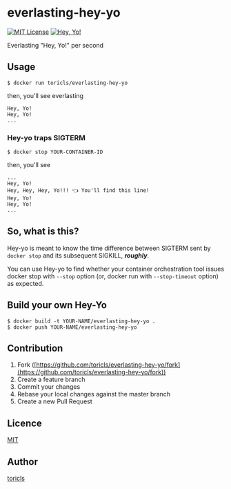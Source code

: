 # everlasting-hey-yo
[![MIT License](https://img.shields.io/badge/license-MIT-blue.svg?style=flat-square)][license]
[![Hey, Yo!](https://img.shields.io/badge/Hey-Yo!-orange.svg?style=flat-square)][hey-yo]

[license]: https://github.com/toricls/everlasting-hey-yo/blob/master/LICENSE
[hey-yo]: https://github.com/topics/hey-yo
Everlasting "Hey, Yo!" per second

## Usage
```
$ docker run toricls/everlasting-hey-yo
```

then, you'll see everlasting
```
Hey, Yo!
Hey, Yo!
...
```

### Hey-yo traps SIGTERM
```
$ docker stop YOUR-CONTAINER-ID
```

then, you'll see
```
...
Hey, Yo!
Hey, Hey, Hey, Yo!!! 👈 You'll find this line!
Hey, Yo!
Hey, Yo!
...
```

## So, what is this?
Hey-yo is meant to know the time difference between SIGTERM sent by `docker stop` and its subsequent SIGKILL, _**roughly**_.

You can use Hey-yo to find whether your container orchestration tool issues docker stop with `--stop` option (or, docker run with `--stop-timeout` option) as expected.

## Build your own Hey-Yo
```
$ docker build -t YOUR-NAME/everlasting-hey-yo .
$ docker push YOUR-NAME/everlasting-hey-yo
```

## Contribution

1. Fork ([https://github.com/toricls/everlasting-hey-yo/fork](https://github.com/toricls/everlasting-hey-yo/fork))
1. Create a feature branch
1. Commit your changes
1. Rebase your local changes against the master branch
1. Create a new Pull Request

## Licence

[MIT](LICENSE)

## Author

[toricls](https://github.com/toricls)
